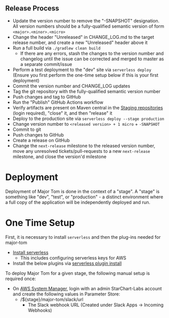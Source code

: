 ## Release Process

* Update the version number to remove the "-SNAPSHOT" designation. All version numbers should be a fully-qualified semantic version of form `<major>.<minor>.<micro>`
* Change the header "Unreleased" in CHANGE_LOG.md to the target release number, and create a new "Unreleased" header above it
* Run a full build via `./gradlew clean build`
  * If there are any errors, stash the changes to the version number and changelog until the issue can be corrected and merged to master as a separate commit/issue
* Perform a test deployment to the "dev" site via `serverless deploy` (Ensure you first perform the one-time setup below if this is your first deployment)
* Commit the version number and CHANGE_LOG updates
* Tag the git repository with the fully-qualified semantic version number
* Push changes and tag to GitHub
* Run the "Publish" GitHub Actions workflow
* Verify artifacts are present on Maven central in the [Staging repositories](https://oss.sonatype.org/#stagingRepositories) (login required), "close" it, and then "release" it
* Deploy to the production site via `serverless deploy --stage production`
* Change version number to `<released version> + 1 micro` + `-SNAPSHOT`
* Commit to git
* Push changes to GitHub
* Create a release on GitHub
* Change the `next-release` milestone to the released version number, move any unresolved tickets/pull-requests to a new `next-release` milestone, and close the version'd milestone

# Deployment

Deployment of Major Tom is done in the context of a "stage". A "stage" is something like "dev", "test", or "production" - a distinct environment where a full copy of the application will be independently deployed and run.

# One Time Setup

First, it is necessary to install `serverless` and then the plug-ins needed for major-tom

- [Install serverless](https://www.serverless.com/framework/docs/providers/aws/guide/installation/)
    - This includes configuring serverless keys for AWS
- Install the below plugins via [serverless plugin install](https://www.serverless.com/framework/docs/providers/aws/cli-reference/plugin-install/)

To deploy Major Tom for a given stage, the following manual setup is required once:

- On [AWS System Manager](https://console.aws.amazon.com/systems-manager), login with an admin StarChart-Labs account and create the following values in Parameter Store:
  - /${stage}/major-tom/slack/url
    - The Slack webhook URL (Created under Slack Apps -> Incoming Webhooks)
